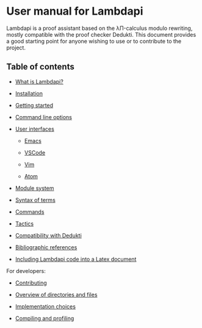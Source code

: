 User manual for Lambdapi
========================

Lambdapi is a proof assistant based on the λΠ-calculus modulo rewriting,
mostly compatible with the proof checker Dedukti. This document provides
a good starting point for anyone wishing to use or to contribute to the
project.

Table of contents
-----------------

 - [What is Lambdapi?](about.md)

 - [Installation](install.md)

 - [Getting started](getting_started.md)

 - [Command line options](options.md)

 - [User interfaces](ui.md)

   * [Emacs](emacs.md)

   * [VSCode](ui.md)

   * [Vim](ui.md)

   * [Atom](ui.md)
   
 - [Module system](module.md)

 - [Syntax of terms](terms.md)

 - [Commands](commands.md)

 - [Tactics](tactics.md)

 - [Compatibility with Dedukti](dedukti.md)

 - [Bibliographic references](biblio.md)

 - [Including Lambdapi code into a Latex document](latex.md)


For developers:

 - [Contributing](../CONTRIBUTING.md)

 - [Overview of directories and files](structure.md)

 - [Implementation choices](implementation.md)

 - [Compiling and profiling](devel.md)
